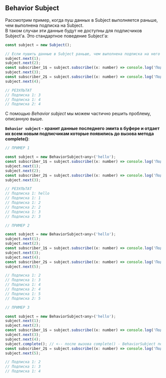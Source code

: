 ## Behavior Subject

Рассмотрим пример, когда пуш данных в Subject выполняется раньше, чем выполнена подписка на Subject.    
В таком случаи эти данные будут не доступны для подписчиков Subject'а. Это стандартное поведение Subject'а:
```js
const subject = new Subject();

// Если пушить данные в Subject раньше, чем выполнена подписка на него - данные будут утеряны
subject.next(1);
subject.next(2);
const subscriber_1$ = subject.subscribe((x: number) => console.log('Подписка 1:', x));
subject.next(3);
const subscriber_2$ = subject.subscribe((x: number) => console.log('Подписка 2:', x));
subject.next(4);

// РЕЗУЛЬТАТ
// Подписка 1: 3
// Подписка 1: 4
// Подписка 2: 4
```

С помощью *Behavior subject* мы можем частично решить проблему, описанную выше.   

**`Behavior subject` - хранит данные последнего эмита в буфере и отдает их всем новым подписчикам которые появились до вызова метода complete()**:

```js
// ПРИМЕР 1

const subject = new BehaviorSubject<any>('hello');
const subscriber_1$ = subject.subscribe((x: number) => console.log('Подписка 1:', x));
subject.next(1);
subject.next(2);
const subscriber_2$ = subject.subscribe((x: number) => console.log('Подписка 2:', x));
subject.next(3);

// РЕЗУЛЬТАТ
// Подписка 1: hello
// Подписка 1: 1
// Подписка 1: 2
// Подписка 2: 2 
// Подписка 1: 3
// Подписка 2: 3
```

```js
// ПРИМЕР 2

const subject = new BehaviorSubject<any>('hello');
subject.next(1);
subject.next(2);
const subscriber_1$ = subject.subscribe((x: number) => console.log('Подписка 1:', x));
subject.next(3);
subject.next(4);
const subscriber_2$ = subject.subscribe((x: number) => console.log('Подписка 2:', x));
subject.next(5);

// Подписка 1: 2
// Подписка 1: 3
// Подписка 1: 4
// Подписка 2: 4
// Подписка 1: 5
// Подписка 2: 5
```

```js
// ПРИМЕР 3

const subject = new BehaviorSubject<any>('hello');
subject.next(1);
subject.next(2);
const subscriber_1$ = subject.subscribe((x: number) => console.log('Подписка 1:', x));
subject.next(3);
subject.next(4);
subject.complete(); // <-- после вызова complete() - BehaviorSubject перестает эмитить данные
const subscriber_2$ = subject.subscribe((x: number) => console.log('Подписка 2:', x));
subject.next(5);

// Подписка 1: 2
// Подписка 1: 3
// Подписка 1: 4
```